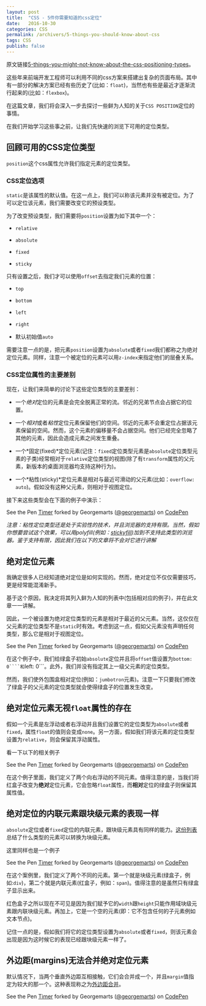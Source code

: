 ```yaml
---
layout: post
title:  "CSS - 5件你需要知道的css定位"
date:   2016-10-30
categories: CSS
permalink: /archivers/5-things-you-should-know-about-css
tags: CSS
publish: false
---
```


原文链接[5-things-you-might-not-know-about-the-css-positioning-types](https://scotch.io/bar-talk/5-things-you-might-not-know-about-the-css-positioning-types)。

这些年来前端开发工程师可以利用不同的css方案来搭建出复杂的页面布局。其中有一部分的解决方案已经有些历史了(比如：```float```)，当然也有些是最近才逐渐流行起来的(比如：```flexbox```)。

在这篇文章，我们将会深入一步去探讨一些鲜为人知的关于```CSS POSITION```定位的事情。

在我们开始学习这些事之前，让我们先快速的浏览下可用的定位类型。

## 回顾可用的CSS定位类型

```position```这个css属性允许我们指定元素的定位类型。

### CSS定位选项

```static```是该属性的默认值。在这一点上，我们可以称该元素并没有被定位。为了可以定位该元素，我们需要改变它的预设类型。

为了改变预设类型，我们需要将```position```设置为如下其中一个：

- ```relative```

- ```absolute```

- ```fixed```

- ```sticky```

只有设置之后，我们才可以使用```offset```去指定我们元素的位置：

- ```top```

- ```bottom```

- ```left```

- ```right```

- 默认初始值```auto```

需要注意一点的是，把元素```position```设置为```absolute```或者```fixed```我们都称之为绝对定位元素。同样，注意一个被定位的元素可以用```z-index```来指定他们的层叠关系。

### CSS定位属性的主要差别

现在，让我们来简单的讨论下这些定位类型的主要差别：

- 一个*绝对*定位的元素是会完全脱离正常的流。邻近的兄弟节点会占据它的位置。

- 一个*相对*或者*粘性*定位元素保留他们的空间。邻近的元素不会重定位占据该元素保留的空间。然而，这个元素的偏移量不会占据空间。他们已经完全忽略了其他的元素，因此会造成元素之间发生重叠。

- 一个*固定(fixed)*定位元素(记住：```fixed```定位类型元素是```absolute```定位类型元素的子类)经常相对于```relative```定位类型的视图(除了有```transform```属性的父元素，新版本的桌面浏览器均支持这种行为)。

- 一个*粘性(sticky)*定位元素是相对与最近可滑动的父元素(比如：```overflow: auto```)。假如没有这种父元素，则相对于视图定位。

接下来这些类型会在下面的例子中演示：

<p data-height="499" data-theme-id="0" data-slug-hash="qOqNgm" data-user="georgemarts" data-default-tab="result" class='codepen'>See the Pen <a href='http://codepen.io/georgemarts/pen/qOqNgm'>Timer</a> forked by Georgemarts (<a href='http://codepen.io'>@georgemarts</a>) on <a href='http://codepen.io'>CodePen</a></p>

*注意：粘性定位类型还是处于实验性的技术，并且浏览器的支持有限。当然，假如你想要尝试这个效果，可以用polyfill(例如：[stickyfill](https://github.com/wilddeer/stickyfill))加到不支持此类型的浏览器。鉴于支持有限，因此我们在以下的文章将不会对它进行讲解*

## 绝对定位元素

我确定很多人已经知道绝对定位是如何实现的。然而，绝对定位不仅仅需要技巧，更是经常能混淆新手。

基于这个原因，我决定将其列入鲜为人知的列表中(包括相对应的例子)，并在此文章一一讲解。

因此，一个被设置为绝对定位类型的元素是相对于最近的父元素。当然，这仅仅在父元素的定位类型不是```static```时有效。考虑到这一点，假如父元素没有声明任何类型，那么它是相对于视图定位。

<p data-height="499" data-theme-id="0" data-slug-hash="dYOpMm" data-user="georgemarts" data-default-tab="result" class='codepen'>See the Pen <a href='http://codepen.io/georgemarts/pen/dYOpMm'>Timer</a> forked by Georgemarts (<a href='http://codepen.io'>@georgemarts</a>) on <a href='http://codepen.io'>CodePen</a></p>

在这个例子中，我们给绿盒子初始```absolute```定位并且将```offset```值设置为```bottom: 0````和```left: 0```。此外，我们并没有指定其上一级父元素的定位类型。

然而，我们使外包围盒相对定位(例如：```jumbotron```元素)。注意一下只要我们修改了绿盒子的父元素的定位类型就会使得绿盒子的位置发生改变。

## 绝对定位元素无视```float```属性的存在

假如一个元素是左浮动或者右浮动并且我们设置它的定位类型为```absolute```或者```fixed```，属性```float```的值则会变成```none```。另一方面，假如我们将该元素的定位类型设置为```relative```，则会保留其浮动属性。

看一下以下的相关例子

<p data-height="499" data-theme-id="0" data-slug-hash="WQovLM" data-user="georgemarts" data-default-tab="result" class='codepen'>See the Pen <a href='http://codepen.io/georgemarts/pen/WQovLM'>Timer</a> forked by Georgemarts (<a href='http://codepen.io'>@georgemarts</a>) on <a href='http://codepen.io'>CodePen</a></p>

在这个例子里面，我们定义了两个向右浮动的不同元素。值得注意的是，当我们将红盒子改变为**绝对**定位元素，它会忽略```float```属性，而**相对**定位的绿盒子则保留其属性值。

## 绝对定位的内联元素跟块级元素的表现一样

```absolute```定位或者```fixed```定位的内联元素，跟块级元素具有同样的能力。[这份列表](https://drafts.csswg.org/css-position-3/#dis-pos-flo)总结了什么类型的元素可以转换为块级元素。

这里同样也是一个例子

<p data-height="499" data-theme-id="0" data-slug-hash="xwEymK" data-user="georgemarts" data-default-tab="result" class='codepen'>See the Pen <a href='http://codepen.io/georgemarts/pen/xwEymK'>Timer</a> forked by Georgemarts (<a href='http://codepen.io'>@georgemarts</a>) on <a href='http://codepen.io'>CodePen</a></p>

在这个案例里，我们定义了两个不同的元素。第一个就是块级元素(绿盒子，例如:```div```)，第二个就是内联元素(红盒子，例如：```span```)。值得注意的是虽然只有绿盒子显示出来。

红色盒子之所以现在不可见是因为我们赋予它的```width```跟```height```只能作用域块级元素跟内联块级元素。再加上，它是一个空的元素(即：它不包含任何的子元素例如文本节点)。

记住一点的是，假如我们将它的定位类型设置为```absolute```或者```fixed```，则该元素会出现是因为这时候它的表现已经跟块级元素一样了。

## 外边距(margins)无法合并绝对定位元素

默认情况下，当两个垂直外边距互相接触，它们会合并成一个，并且```margin```值指定为较大的那一个。这种表现称之为[外边距合并](https://developer.mozilla.org/en-US/docs/Web/CSS/CSS_Box_Model/Mastering_margin_collapsing)。

<p data-height="499" data-theme-id="0" data-slug-hash="jbVrGd" data-user="georgemarts" data-default-tab="result" class='codepen'>See the Pen <a href='http://codepen.io/georgemarts/pen/jbVrGd'>Timer</a> forked by Georgemarts (<a href='http://codepen.io'>@georgemarts</a>) on <a href='http://codepen.io'>CodePen</a></p>

<script src="http://codepen.io/assets/embed/ei.js"> </script>